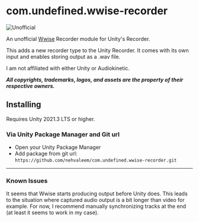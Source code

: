 # com.undefined.wwise-recorder

![Unofficial](https://img.shields.io/badge/unofficial-8A2BE2)

An unofficial [Wwise](https://www.audiokinetic.com/fr/products/wwise/) Recorder module for Unity's Recorder.

This adds a new recorder type to the Unity Recorder. It comes with its own input and enables storing output as a .wav file.

I am not affiliated with either Unity or Audiokinetic.

***All copyrights, trademarks, logos, and assets are the property of their respective owners.***

## Installing

Requires Unity 2021.3 LTS or higher.

### Via Unity Package Manager and Git url

- Open your Unity Package Manager
- Add package from git url: `https://github.com/nehvaleem/com.undefined.wwise-recorder.git`

---

### Known Issues

It seems that Wwise starts producing output before Unity does. This leads to the situation where captured audio output is a bit longer than video for example.
For now, I recommend manually synchronizing tracks at the end (at least it seems to work in my case).
